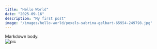 ```yaml
---
title: "Hello World"
date: "2025-09-16"
description: "My first post"
image: "/images/hello-world/pexels-sabrina-gelbart-65954-249798.jpg"
---
```


Markdown body.  
![pic](/images/hello-world/pexels-sabrina-gelbart-65954-249798.jpg)
